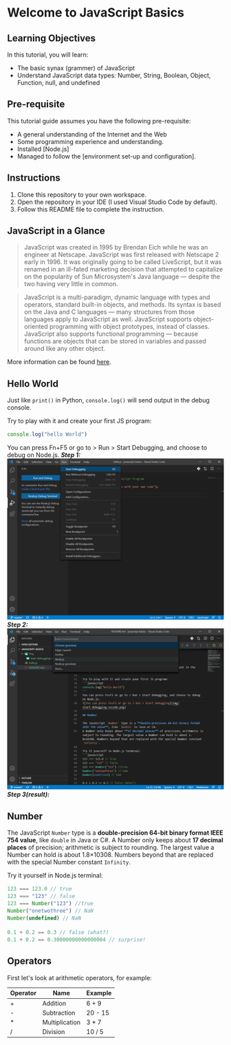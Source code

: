 # Welcome to JavaScript Basics

## Learning Objectives

In this tutorial, you will learn:
+ The basic synax (grammer) of JavaScript
+ Understand JavaScript data types: Number, String, Boolean, Object, Function, null, and undefined

## Pre-requisite
This tutorial guide assumes you have the following pre-requisite:
+ A general understanding of the Internet and the Web
+ Some programming experience and understanding.
+ Installed [Node.js]
+ Managed to follow the [environment set-up and configuration].

## Instructions
1. Clone this repository to your own workspace.
2. Open the repository in your IDE (I used Visual Studio Code by default).
3. Follow this README file to complete the instruction.

## JavaScript in a Glance

> JavaScript was created in 1995 by Brendan Eich while he was an engineer at Netscape. JavaScript was first released with Netscape 2 early in 1996. It was originally going to be called LiveScript, but it was renamed in an ill-fated marketing decision that attempted to capitalize on the popularity of Sun Microsystem's Java language — despite the two having very little in common.

> JavaScript is a multi-paradigm, dynamic language with types and operators, standard built-in objects, and methods. Its syntax is based on the Java and C languages — many structures from those languages apply to JavaScript as well. JavaScript supports object-oriented programming with object prototypes, instead of classes. JavaScript also supports functional programming — because functions are objects that can be stored in variables and passed around like any other object.

More information can be found [here](https://developer.mozilla.org/en-US/docs/Web/JavaScript/A_re-introduction_to_JavaScript). 

## Hello World

Just like `print()` in Python, `console.log()` will send output in the debug console.

Try to play with it and create your first JS program:
```javascript
console.log("hello World")
```
You can press Fn+F5 or go to > Run > Start Debugging, and choose to debug on Node.js.
***Step 1:***
![You can press Fn+F5 or go to > Run > Start Debugging](img/start-debugging-vscode.png)
***Step 2:***
![Choose to debug on Node.js](img/debug-on-node-js.png)
***Step 3(result):***


## Number

The JavaScript `Number` type is a **double-precision 64-bit binary format IEEE 754 value**, like `double` in Java or C#.
A Number only keeps about **17 decimal places** of precision; arithmetic is subject to rounding. The largest value a Number can hold is about 1.8×10308. Numbers beyond that are replaced with the special Number constant `Infinity`.

Try it yourself in Node.js terminal:
```javascript
123 === 123.0 // true
123 === "123" // false
123 === Number("123") //true
Number("onetwothree") // NaN
Number(undefined) // NaN

0.1 + 0.2 == 0.3 // false (what?)
0.1 + 0.2 == 0.30000000000000004 // surprise!

```

## Operators

First let's look at arithmetic operators, for example:

|Operator |	Name          | Example
|---------| -------------- | --------
|+        |	Addition      |	6 + 9
|-        |	Subtraction	  | 20 - 15
|*        |	Multiplication| 3 * 7
|/        |	Division      | 10 / 5

